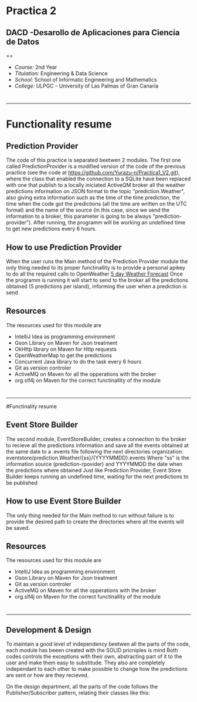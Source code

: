 # Practica 2
##  __DACD -Desarollo de Aplicaciones para Ciencia de Datos__ 
==
- _Course:_ 2nd Year
- _Titulation:_ Engineering & Data Science
- _School:_ School of Informatic Engineering and Mathematics
- _College:_ ULPGC - University of Las Palmas of Gran Canaria

#
#
#
-------------

# Functionality resume 
## Prediction Provider

The code of this practice is separated beetwen 2 modules. The first one called PredictionProvider is a modified version of the code of the previous 
practice (see the code at https://github.com/Yurazu-n/Practica1_V2.git), where the class that enabled the connection to a SQLite have been replaced with one that
publish to a locally iniciated ActiveQM broker all the weather predictions information on JSON format to the topic "prediction.Weather", also giving extra information such as the time of 
the time prediction, the time when the code got the predictions (all the time are written on the UTC format) and the name of the source (in this case, since we send the
information to a broker, this parameter is going to be always "prediction-provider").
After running, the programm will be working an undefined time to get new predictions every 6 hours.


## How to use Prediction Provider

When the user runs the Main method of the Prediction Provider module the only thing needed to its proper functinallity is to provide a personal apikey to do
all the required calls to OpenWeather [5 day Weather Forecast](https://openweathermap.org/forecast5)
Once the programm is running it will start to send to the broker all the predictions obtained (5 predictions per island), informing the user when a
prediction is send

## Resources

The resources used for this module are

- IntelliJ Idea as programming environment
- Gson Library on Maven for Json treatment
- OkHttp library on Maven for Http requests
- OpenWeatherMap to get the predictions
- Concurrent Java library to do the task every 6 hours
- Git as version controler
- ActiveMQ on Maven for all the opperations with the broker
- org.slf4j on Maven for the correct functinallity of the module

# 
--------

#Functinality resume

## Event Store Builder

The second module, EventStoreBuilder, creates a connection to the broker to recieve all the predictions information and save all the events obtained 
at the same date to a .events file following the next directories organization: eventstore/prediction.Weather/{ss}/{YYYYMMDD}.events
Where "ss" is the information source (prediction-rpovider) and YYYYMMDD the date when the predictions where obtained
Just like Prediction Provider, Event Store Builder keeps running an undefined time, waiting for the next predictions to be published

## How to use Event Store Builder

The only thing needed for the Main method to run without failure is to provide the desired path to create the directories where all the events 
will be saved.

## Resources

The resources used for this module are

- IntelliJ Idea as programming environment
- Gson Library on Maven for Json treatment
- Git as version controler
- ActiveMQ on Maven for all the opperations with the broker
- org.slf4j on Maven for the correct functinallity of the module

#
--------

## Development & Design

To maintain a good level of independency beetwen all the parts of the code, each module has beeen created with the SOLID pricniples is mind
Both codes controls the exceptions with their own, abstracting part of it to the user and make them easy to substitude. They also are completely
independant to each other to make possible to change how the predictions are sent or how are they recieved.

On the design department, all the parts of the code follows the Publisher/Subscriber pattern, relating their classes like this:







 
